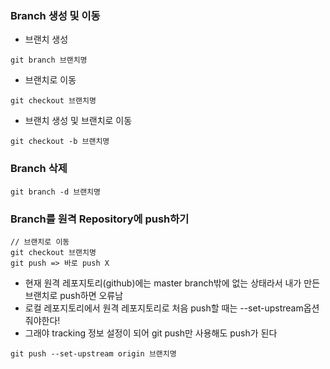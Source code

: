 ### Branch 생성 및 이동

- 브랜치 생성
```
git branch 브랜치명
```

- 브랜치로 이동
```
git checkout 브랜치명
```

- 브랜치 생성 및 브랜치로 이동
```
git checkout -b 브랜치명
```

### Branch 삭제

```
git branch -d 브랜치명
```

### Branch를 원격 Repository에 push하기

```
// 브랜치로 이동
git checkout 브랜치명
git push => 바로 push X
```
- 현재 원격 레포지토리(github)에는 master branch밖에 없는 상태라서 내가 만든 브랜치로 push하면 오류남
- 로컬 레포지토리에서 원격 레포지토리로 처음 push할 때는 --set-upstream옵션 줘야한다!
- 그래야 tracking 정보 설정이 되어 git push만 사용해도 push가 된다

```
git push --set-upstream origin 브랜치명
```
